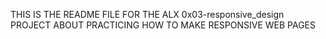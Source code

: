 THIS IS THE README FILE FOR THE ALX 0x03-responsive_design PROJECT ABOUT PRACTICING HOW TO MAKE RESPONSIVE WEB PAGES 
